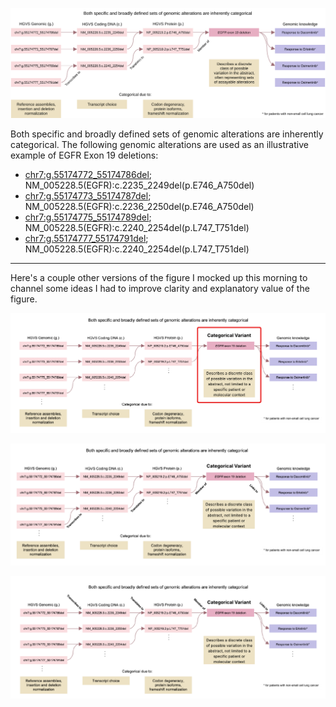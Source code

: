 ![Fig. 1](fig-1.svg)

Both specific and broadly defined sets of genomic alterations are inherently categorical. The following genomic alterations are used as an illustrative example of EGFR Exon 19 deletions:
- [chr7:g.55174772_55174786del](https://grch38.genomenexus.org/variant/chr7:g.55174772_55174786del); NM_005228.5(EGFR):c.2235_2249del(p.E746_A750del)
- [chr7:g.55174773_55174787del](https://grch38.genomenexus.org/variant/chr7:g.55174773_55174787del); NM_005228.5(EGFR):c.2236_2250del(p.E746_A750del)
- [chr7:g.55174775_55174789del](https://grch38.genomenexus.org/variant/chr7:g.55174775_55174789del); NM_005228.5(EGFR):c.2240_2254del(p.L747_T751del)
- [chr7:g.55174777_55174791del](https://grch38.genomenexus.org/variant/chr7:g.55174775_55174789del); NM_005228.5(EGFR):c.2240_2254del(p.L747_T751del)

***

Here's a couple other versions of the figure I mocked up this morning to channel some ideas I had to improve clarity and explanatory value of the figure.

![Fig. 1.a](fig-1a.png)

![Fig. 1.b](fig-1b.png)

![Fig. 1.c](fig-1c.png)
